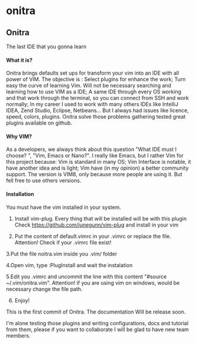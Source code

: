# onitra
<h2>Onitra</h2>
<p>The last IDE that you gonna learn</p>


<h4>What it is?</h4>

Onitra brings defaults set ups for transform your vim into an IDE with all power of VIM.
The objective is :
Select plugins for enhance the work;
Turn easy the curve of learning Vim. Will not be necessary searching and learning how to use VIM as a IDE;
A same IDE through every OS working and that work  through  the terminal, so you can connect from SSH and work normally;
In my career I used to work with many others IDEs like  IntelliJ IDEA, Zend Studio, Eclipse, Netbeans... But I always had issues like licence, speed, colors, plugins. Onitra solve those problems gathering tested great plugins available on github.

<h4>Why VIM?</h4>

As a developers, we always think about this question "What IDE must I choose? ", "Vim, Emacs or Nano?". I really like Emacs, but I rather Vim for this project because:
Vim is standard in many OS;
Vim Interface is notable, it have another idea and is light;
Vim have (in my opinion) a better community support.
The version is VIM8, only because more people are using it. But fell free to use others versions.


<h4>Installation</h4>

You must have the vim installed in your system.

1. Install vim-plug. Every thing that will be installed will be with this plugin
Check https://github.com/junegunn/vim-plug and install in your vim

2. Put the content of default.vimrc in your .vimrc or replace the file.
Attention! Check if your .vimrc file exist!

3.Put the file noitra.vim inside you .vim/ folder

4.Open vim, type :PlugInstall and wait the instalation

5.Edit you .vimrc and uncommit the line with this content "#source ~/.vim/onitra.vim".
Attention! if you are using vim on windows, would be necessary change the file path.

6. Enjoy!


This is the first commit of Onitra. The documentation Will be release soon.

I'm alone testing those plugins and writing configurations, docs and tutorial from them, please if you want to collaborate I will be glad to have new team members.
